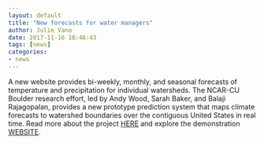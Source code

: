 ```yaml
---
layout: default
title: "New forecasts for water managers"
author: Julie Vano
date: 2017-11-16 10:46:43
tags: [news]
categories:
- news
---
```


A new website provides bi-weekly, monthly, and seasonal forecasts of temperature and precipitation for individual watersheds.  The NCAR-CU Boulder research effort, led by Andy Wood, Sarah Baker, and Balaji Rajagopalan, provides a new prototype prediction system that maps climate forecasts to watershed boundaries over the contiguous United States in real time.  Read more about the project <a href="https://www2.ucar.edu/atmosnews/in-brief/129967/new-climate-forecasts-for-watersheds-and-water-sector"> HERE</a> and explore the demonstration <a href="http://hydro.rap.ucar.edu/s2s/"> WEBSITE</a>.
